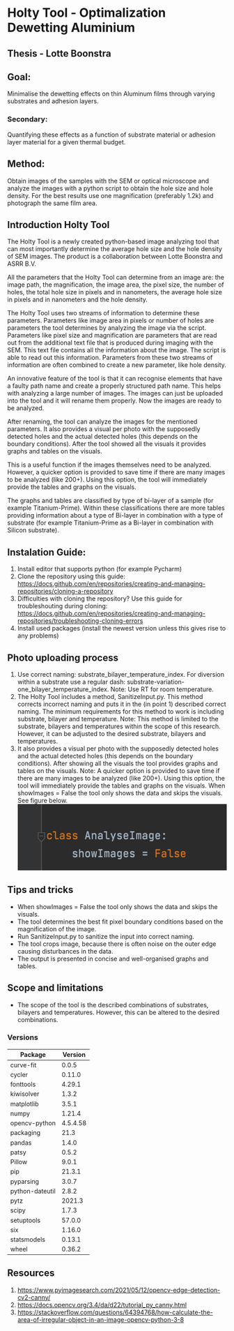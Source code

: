 # Holty Tool - Optimalization Dewetting Aluminium
## Thesis - Lotte Boonstra

## Goal:
Minimalise the dewetting effects on thin Aluminum films through varying substrates and adhesion layers. 

### Secondary:
Quantifying these effects as a function of substrate material or adhesion layer material for a given thermal budget.

## Method:
Obtain images of the samples with the SEM or optical microscope and analyze the images with a python script to obtain the hole size and hole density. For the best results use one magnification (preferably 1.2k) and photograph the same film area. 

## Introduction Holty Tool
The Holty Tool is a newly created python-based image analyzing tool that can most importantly determine the average hole size and the hole density of SEM images. The product is a collaboration between Lotte Boonstra and ASRR B.V.

All the parameters that the Holty Tool can determine from an image are: the image path, the magnification, the image area, the pixel size, the number of holes, the total hole size in pixels and in nanometers, the average hole size in pixels and in nanometers and the hole density. 

The Holty Tool uses two streams of information to determine these parameters. Parameters like image area in pixels or number of holes are parameters the tool determines by analyzing the image via the script. Parameters like pixel size and magnification are parameters that are read out from the additional text file that is produced during imaging with the SEM. This text file contains all the information about the image. The script is able to read out this information. Parameters from these two streams of information are often combined to create a new parameter, like hole density.

An innovative feature of the tool is that it can recognise elements that have a faulty path name and create a properly structured path name. This helps with analyzing a large number of images. The images can just be uploaded into the tool and it will rename them properly. Now the images are ready to be analyzed. 

After renaming, the tool can analyze the images for the mentioned parameters. It also provides a visual per photo with the supposedly detected holes and the actual detected holes (this depends on the boundary conditions). After the tool showed all the visuals it provides graphs and tables on the visuals. 

This is a useful function if the images themselves need to be analyzed. However, a quicker option is provided to save time if there are many images to be analyzed (like 200+). Using this option, the tool will immediately provide the tables and graphs on the visuals. 

The graphs and tables are classified by type of bi-layer of a sample (for example Titanium-Prime). Within these classifications there are more tables providing information about a type of Bi-layer in combination with a type of substrate (for example Titanium-Prime as a Bi-layer in combination with Silicon substrate).


## Instalation Guide:
1. Install editor that supports python (for example Pycharm)
2. Clone the repository using this guide: https://docs.github.com/en/repositories/creating-and-managing-repositories/cloning-a-repository
3. Difficulties with cloning the repository?  Use this guide for troubleshouting during cloning: https://docs.github.com/en/repositories/creating-and-managing-repositories/troubleshooting-cloning-errors
4. Install used packages (install the newest version unless this gives rise to any problems)

## Photo uploading process
1. Use correct naming: substrate_bilayer_temperature_index. For diversion within a substrate use a regular dash: substrate-variation-one_bilayer_temperature_index. Note: Use RT for room temperature.
2. The Holty Tool includes a method, SanitizeInput.py. This method corrects incorrect naming and puts it in the (in point 1) described correct naming. The minimum requirements for this method to work is including substrate, bilayer and temperature. Note: This method is limited to the substrate, bilayers and temperatures within the scope of this research. However, it can be adjusted to the desired substrate, bilayers and temperatures. 
3. It also provides a visual per photo with the supposedly detected holes and the actual detected holes (this depends on the boundary conditions). After showing all the visuals the tool provides graphs and tables on the visuals. Note: A quicker option is provided to save time if there are many images to be analyzed (like 200+). Using this option, the tool will immediately provide the tables and graphs on the visuals. When showImages = False the tool only shows the data and skips the visuals. See figure below. ![img_1.png](img_1.png)

## Tips and tricks 
* When showImages = False the tool only shows the data and skips the visuals. 
* The tool determines the best fit pixel boundary conditions based on the magnification of the image. 
* Run SanitizeInput.py to sanitize the input into correct naming. 
* The tool crops image, because there is often noise on the outer edge causing disturbances in the data. 
* The output is presented in concise and well-organised graphs and tables.

## Scope and limitations
* The scope of the tool is the described combinations of substrates, bilayers and temperatures. However, this can be altered to the desired combinations. 

### Versions

| **Package**     	| **Version** 	|
|-----------------	|-------------	|
| curve-fit       	| 0.0.5       	|
| cycler          	| 0.11.0      	|
| fonttools       	| 4.29.1      	|
| kiwisolver      	| 1.3.2       	|
| matplotlib      	| 3.5.1       	|
| numpy           	| 1.21.4      	|
| opencv-python   	| 4.5.4.58    	|
| packaging       	| 21.3        	|
| pandas          	| 1.4.0       	|
| patsy           	| 0.5.2       	|
| Pillow          	| 9.0.1       	|
| pip             	| 21.3.1      	|
| pyparsing       	| 3.0.7       	|
| python-dateutil 	| 2.8.2       	|
| pytz            	| 2021.3      	|
| scipy           	| 1.7.3       	|
| setuptools      	| 57.0.0      	|
| six             	| 1.16.0      	|
| statsmodels     	| 0.13.1      	|
| wheel           	| 0.36.2      	|

## Resources
1. https://www.pyimagesearch.com/2021/05/12/opencv-edge-detection-cv2-canny/
2. https://docs.opencv.org/3.4/da/d22/tutorial_py_canny.html
3. https://stackoverflow.com/questions/64394768/how-calculate-the-area-of-irregular-object-in-an-image-opencv-python-3-8